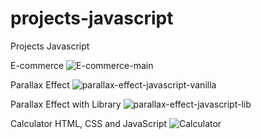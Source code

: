 # projects-javascript
Projects Javascript

E-commerce
![E-commerce-main](https://github.com/AJosafatTG/projects-javascript/assets/65469726/a1d467e5-3400-4561-9e7f-f3e2368acd17)

Parallax Effect
![parallax-effect-javascript-vanilla](https://github.com/AJosafatTG/projects-javascript/assets/65469726/183d5974-5456-494b-ba22-4c16c48eb3a7)

Parallax Effect with Library
![parallax-effect-javascript-lib](https://github.com/AJosafatTG/projects-javascript/assets/65469726/18e71d90-0ed4-41f9-96c2-c67280a67a7c)

Calculator HTML, CSS and JavaScript
![Calculator](https://github.com/AJosafatTG/projects-javascript/assets/65469726/643a9ce5-e86f-4945-a703-fc04900fa175)


